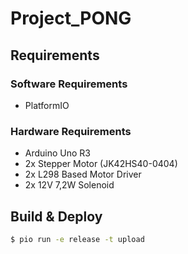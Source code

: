 # Project_PONG
[](readme_resources/demo.mp4)

## Requirements

### Software Requirements
 - PlatformIO

### Hardware Requirements
 - Arduino Uno R3
 - 2x Stepper Motor (JK42HS40-0404)
 - 2x L298 Based Motor Driver
 - 2x 12V 7,2W Solenoid

## Build & Deploy
```bash
$ pio run -e release -t upload
```
